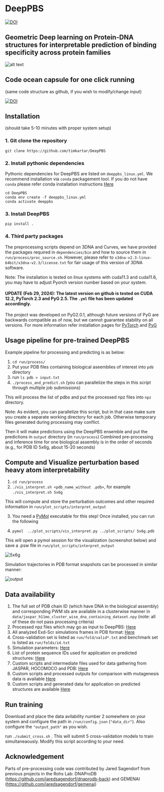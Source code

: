 # DeepPBS
[![DOI](https://zenodo.org/badge/630624818.svg)](https://zenodo.org/badge/latestdoi/630624818)
## Geometric Deep learning on Protein-DNA structures for interpretable prediction of binding specificity across protein families

![alt text](https://github.com/timkartar/DeepPBS/blob/main/run/figs/Fig1_square_white.png?raw=true)

## Code ocean capsule for one click running 
(same code structure as github, if you wish to modify/change input)

[![DOI](https://codeocean.com/wp-content/uploads/2020/11/codeocean-logo.svg)](https://doi.org/10.24433/CO.0545023.v1)

## Installation
(should take 5-10 minutes with proper system setup)
### 1. Git clone the repository
```
git clone https://github.com/timkartar/DeepPBS
```
### 2. Install pythonic dependencies

Pythonic dependencies for DeepPBS are listed on `deeppbs_linux.yml`. We recommend installation via `conda` packagement tool.
If you do not have `conda` please refer conda installation instructions [Here](https://docs.anaconda.com/free/anaconda/install/index.html)
```
cd DeepPBS
conda env create -f deeppbs_linux.yml
conda activate deeppbs
```
### 3. Install DeepPBS

```
pip install .
```
### 4. Third party packages

The preprocessing scripts depend on 3DNA and Curves, we have provided the packages required in `dependencies/bin` and how to source them in `run/process/proc_source.sh`. 
However, please refer to `x3dna-v2.3-linux-64bit/x3dna-v2.3/license.txt` for fair usage of this version of 3DNA software.

Note: The installation is tested on linux systems with cuda11.3 and cuda11.6, you may have to adjust Pyorch version number based on your system.
#### UPDATE (Feb 29, 2024): The latest version on github is tested on CUDA 12.2, PyTorch 2.3 and PyG 2.5. The `.yml` file has been updated accordingly.

The project was developed on PyG2.0.1, although future versions of PyG are backwards compatible as of now, but we cannot guarantee stability on all versions.
For more information refer installation pages for [PyTorch](https://pytorch.org/get-started/locally/) and [PyG](https://pytorch-geometric.readthedocs.io/en/latest/install/installation.html)

## Usage pipeline for pre-trained DeepPBS

Example pipeline for processing and predicting is as below:

1. `cd run/process/`
2. Put your PDB files containing biological aseemblies of interest into `pdb` directory
3. run `ls pdb > input.txt`
4. `./process_and_predict.sh` (you can parallelize the steps in this script through multiple job submissions)

This will process the list of pdbs and put the processed npz files into `npz` directory.

Note: As evident, you can parallelize this script, but in that case make sure you create a separate working directory for each job. Otherwise temporary files generated during processing may conflict.

Then it will make predictions using the DeepPBS ensemble and put the predictions in `output` directory (in `run/process`)
Combined pre-processing and inference time for one biological assembly is in the order of seconds (e.g., for PDB ID 5x6g, about 15-20 seconds)

## Compute and Visualize perturbation based heavy atom interpretability
1. `cd run/process`
2. `./vis_interpret.sh <pdb_name_without .pdb>`, for example `./vis_interpret.sh 5x6g` 

This will compute and store the perturbation outcomes and other required information in `run/plot_scripts/interpret_output`

3.  You need a [PyMol](https://pymol.org/2/) executable for this step! Once installed, you can run the following

4.  `pymol  ../plot_scripts/vis_interpret.py ../plot_scripts/ 5x6g.pdb` 

This will open a pymol session for the visualization (screenshot below) and save a .psw file in `run/plot_scripts/interpret_output`

![5x6g](https://github.com/timkartar/DeepPBS/blob/main/run/figs/5x6g.png?raw=true)

Simulation trajectories in PDB format snapshots can be processed in similar manner:

![output](https://github.com/timkartar/DeepPBS/blob/main/run/figs/output.gif?raw=true)

## Data availability

1. The full set of PDB chain ID (which have DNA in the biological assembly) and corresponding PWM ids are available in a clusterwise manner in `data/jaspar_h11mo_cluster_wise_dna_containing_dataset.npy` (note: all of these do not pass processing criteria)
2. Processed npz files which may go as input to DeepPBS: [Here](https://drive.google.com/file/d/17kb7RgDFoD3nVBgjd1LELHCXTWX1bHnN/view?usp=sharing)
3. All analyzed Exd-Scr simulations frames in PDB format: [Here](https://drive.google.com/file/d/1-gcE0ykb-Bg_birUSPLY1vYOi138cgit/view?usp=sharing)
4. Cross-validation set is listed as `run/fold/valid*.txt` and benchmark set is listed as `run/folds/id.txt`
5. Simulation parameters: [Here](https://doi.org/10.6084/m9.figshare.22695778.v3)
6. List of protein sequence IDs used for application on predicted structures: [Here](https://github.com/timkartar/DeepPBS/tree/main/data/ids_for_predicted_structures)
7. Custom scripts and intermediate files used for data gathering from JASPAR, HOCOMOCO and PDB: [Here](https://drive.google.com/file/d/1r68zvvqb5NkPATVfAdsLn3dFAdpkaAsU/view?usp=drive_link)
8. Custom scripts and processed outputs for comparison with mutagenesis data is available [Here](https://drive.google.com/file/d/18iVbdnmV5XoLSYPD4kaGQMFmnoSoexsN/view?usp=drive_link)
9. Custom scripts and generated data for application on predicted structures are available [Here](https://drive.google.com/file/d/1yWZGivVP5_pugrWHqs7f8YLCybeLJt4A/view?usp=drive_link)

## Run training

Download and place the data avilability number 2 somewhere on your system and configure the path in
`/run/config.json` (`"data_dir"`). Also configure the `"output_path"` as you wish.

run `./submit_cross.sh` . This will submit 5 cross-validation models to train simultaneaously.
Modify this script according to your need.


## Acknowledgement
Parts of pre-processing code was contributed by Jared Sagendorf from previous projects in the Rohs Lab: DNAProDB (https://github.com/jaredsagendorf/dnaprodb-back) and GEMENAI (https://github.com/jaredsagendorf/gemenai)

